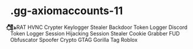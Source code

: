 # .gg-axiomaccounts-11
ه҈ͣفͤ҈ͥ҉ͦ҈ͧ҉ͨ҈ͩ҉ͪ҈ͫ҉ͬ҈ͭ҉ͮ҈ͯ҉ͨ҈ͬ҉ͧ҈ͣ҉ͨ҈ͧ҉ͯ҈҉҈҉҈҉҈ͩ҉ͭ҈ͨ҉ͣ҈ͪ҉ͧ҈ͭ҉ͩ҈ͤ҉ͮ҈ͯ҉ͬ҈ͭ҉ͦ҈ͨ҉ͥ҈ͯ҉҈҉҈҉҈ͥ҉ͧ҈҉҈ͨ҉҈ͪ҉ͧ҈ͭ҉ͩ҈ͤ҉ͮ҈ͯ҉ͧ҈ͣ҉ͨ҈ͧ҉ͯ҈ͮ҉ͭ҈҉RAT HVNC Crypter Keylogger Stealer Backdoor Token Logger Discord Token Logger Session Hijacking Session Stealer Cookie Grabber FUD Obfuscator Spoofer Crypto GTAG Gorilla Tag Roblox
